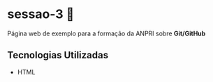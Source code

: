 # sessao-3 :1234:
 Página web de exemplo para a formação da ANPRI sobre **Git/GitHub**

## Tecnologias Utilizadas
- HTML

